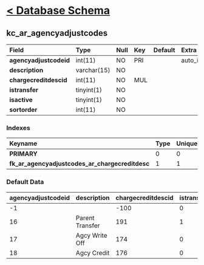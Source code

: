 # [< Database Schema](DatabaseSchema.md) #

## kc\_ar\_agencyadjustcodes ##
| **Field** | Type | Null | Key | Default | Extra | Comment |
|:----------|:-----|:-----|:----|:--------|:------|:--------|
| **agencyadjustcodeid** | int(11) | NO   | PRI |         | auto\_increment |         |
| **description** | varchar(15) | NO   |     |         |       |         |
| **chargecreditdescid** | int(11) | NO   | MUL |         |       |         |
| **istransfer** | tinyint(1) | NO   |     |         |       |         |
| **isactive** | tinyint(1) | NO   |     |         |       |         |
| **sortorder** | int(11) | NO   |     |         |       |         |


### Indexes ###
| **Keyname** | Type | Unique | Packed | Column | Seq | Cardinality | Collation | Null | Comment |
|:------------|:-----|:-------|:-------|:-------|:----|:------------|:----------|:-----|:--------|
| **PRIMARY** | 0    | 0      | 0      | agencyadjustcodeid | 1   | 4           | A         | 0    | 0       |
| **fk\_ar\_agencyadjustcodes\_ar\_chargecreditdesc** | 1    | 1      | 1      | chargecreditdescid | 1   |             | A         | 1    | 1       |


### Default Data ###
| agencyadjustcodeid | description | chargecreditdescid | istransfer | isactive | sortorder |
|:-------------------|:------------|:-------------------|:-----------|:---------|:----------|
| -1                 |             | -100               | 0          | 1        | 0         |
| 16                 | Parent Transfer | 191                | 1          | 1        | 1         |
| 17                 | Agcy Write Off | 174                | 0          | 1        | 2         |
| 18                 | Agcy Credit | 176                | 0          | 1        | 3         |